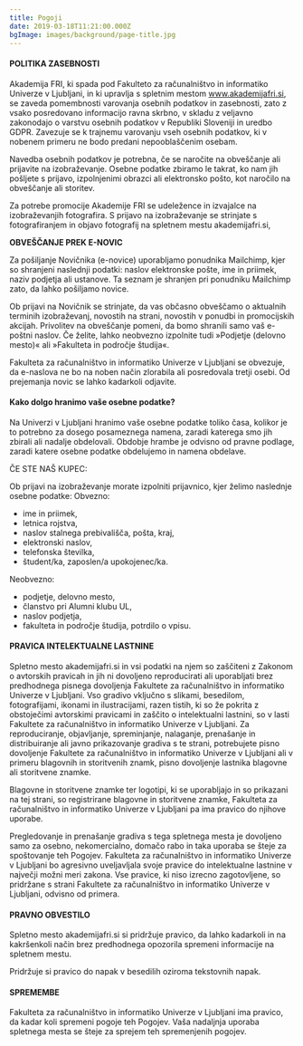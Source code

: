 ```yaml
---
title: Pogoji
date: 2019-03-18T11:21:00.000Z
bgImage: images/background/page-title.jpg
---
```

#### **POLITIKA ZASEBNOSTI**

Akademija FRI, ki spada pod Fakulteto za računalništvo in informatiko Univerze v Ljubljani, in ki upravlja s spletnim mestom www.akademijafri.si, se zaveda pomembnosti varovanja osebnih podatkov in zasebnosti, zato z vsako posredovano informacijo ravna skrbno, v skladu z veljavno zakonodajo o varstvu osebnih podatkov v Republiki Sloveniji in uredbo GDPR. Zavezuje se k trajnemu varovanju vseh osebnih podatkov, ki v nobenem primeru ne bodo predani nepooblaščenim osebam. 

Navedba osebnih podatkov je potrebna, če se naročite na obveščanje ali prijavite na izobraževanje. Osebne podatke zbiramo le takrat, ko nam jih pošljete s prijavo, izpolnjenimi obrazci ali elektronsko pošto, kot naročilo na obveščanje ali storitev.

Za potrebe promocije Akademije FRI se udeležence in izvajalce na izobraževanjih fotografira. S prijavo na izobraževanje se strinjate s fotografiranjem in objavo fotografij na spletnem mestu akademijafri.si, 

**OBVEŠČANJE PREK E-NOVIC**

Za pošiljanje Novičnika (e-novice) uporabljamo ponudnika Mailchimp, kjer so shranjeni naslednji podatki: naslov elektronske pošte, ime in priimek, naziv podjetja ali ustanove. Ta seznam je shranjen pri ponudniku Mailchimp zato, da lahko pošiljamo novice.

Ob prijavi na Novičnik se strinjate, da vas občasno obveščamo o aktualnih terminih izobraževanj, novostih na strani, novostih v ponudbi in promocijskih akcijah. Privolitev na obveščanje pomeni, da bomo shranili samo vaš e-poštni naslov. Če želite, lahko neobvezno izpolnite tudi »Podjetje (delovno mesto)« ali »Fakulteta in področje študija«. 

Fakulteta za računalništvo in informatiko Univerze v Ljubljani se obvezuje, da e-naslova ne bo na noben način zlorabila ali posredovala tretji osebi. Od prejemanja novic se lahko kadarkoli odjavite.

#### Kako dolgo hranimo vaše osebne podatke?

Na Univerzi v Ljubljani hranimo vaše osebne podatke toliko časa, kolikor je to potrebno za dosego posameznega namena, zaradi katerega smo jih zbirali ali nadalje obdelovali. Obdobje hrambe je odvisno od pravne podlage, zaradi katere osebne podatke obdelujemo in namena obdelave. 

ČE STE NAŠ KUPEC:

Ob prijavi na izobraževanje morate izpolniti prijavnico, kjer želimo naslednje osebne podatke:
Obvezno:

* ime in priimek,
* letnica rojstva,
* naslov stalnega prebivališča, pošta, kraj,
* elektronski naslov,
* telefonska številka,
* študent/ka, zaposlen/a upokojenec/ka.

Neobvezno:

* podjetje, delovno mesto,
* članstvo pri Alumni klubu UL,
* naslov podjetja,
* fakulteta in področje študija, potrdilo o vpisu.

#### **PRAVICA INTELEKTUALNE LASTNINE**

Spletno mesto akademijafri.si in vsi podatki na njem so zaščiteni z Zakonom o avtorskih pravicah in jih ni dovoljeno reproducirati ali uporabljati brez predhodnega pisnega dovoljenja Fakultete za računalništvo in informatiko Univerze v Ljubljani. Vso gradivo vključno s slikami, besedilom, fotografijami, ikonami in ilustracijami, razen tistih, ki so že pokrita z obstoječimi avtorskimi pravicami in zaščito o intelektualni lastnini, so v lasti Fakultete za računalništvo in informatiko Univerze v Ljubljani. Za reproduciranje, objavljanje, spreminjanje, nalaganje, prenašanje in distribuiranje ali javno prikazovanje gradiva s te strani, potrebujete pisno dovoljenje Fakultete za računalništvo in informatiko Univerze v Ljubljani ali v primeru blagovnih in storitvenih znamk, pisno dovoljenje lastnika blagovne ali storitvene znamke.

Blagovne in storitvene znamke ter logotipi, ki se uporabljajo in so prikazani na tej strani, so registrirane blagovne in storitvene znamke, Fakulteta za računalništvo in informatiko Univerze v Ljubljani pa ima pravico do njihove uporabe.

Pregledovanje in prenašanje gradiva s tega spletnega mesta je dovoljeno samo za osebno, nekomercialno, domačo rabo in taka uporaba se šteje za spoštovanje teh Pogojev. Fakulteta za računalništvo in informatiko Univerze v Ljubljani bo agresivno uveljavljala svoje pravice do intelektualne lastnine v največji možni meri zakona. Vse pravice, ki niso izrecno zagotovljene, so pridržane s strani Fakultete za računalništvo in informatiko Univerze v Ljubljani, odvisno od primera. 

#### **PRAVNO OBVESTILO**

Spletno mesto akademijafri.si si pridržuje pravico, da lahko kadarkoli in na kakršenkoli način brez predhodnega opozorila spremeni informacije na spletnem mestu. 

Pridržuje si pravico do napak v besedilih oziroma tekstovnih napak. 

#### **SPREMEMBE**

Fakulteta za računalništvo in informatiko Univerze v Ljubljani ima pravico, da kadar koli spremeni pogoje teh Pogojev. Vaša nadaljnja uporaba spletnega mesta se šteje za sprejem teh spremenjenih pogojev.
